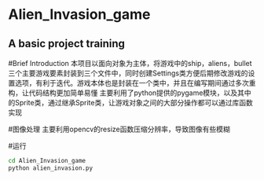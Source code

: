 # Alien_Invasion_game
A basic project training
---
#Brief Introduction
    本项目以面向对象为主体，将游戏中的ship，aliens，bullet三个主要游戏要素封装到三个文件中，同时创建Settings类方便后期修改游戏的设置选项，有利于迭代。游戏本体也是封装在一个类中，并且在编写期间通过多次重构，让代码结构更加简单易懂
    主要利用了python提供的pygame模块，以及其中的Sprite类，通过继承Sprite类，让游戏对象之间的大部分操作都可以通过库函数实现
    
#图像处理
主要利用opencv的resize函数压缩分辨率，导致图像有些模糊

#运行
```bash
cd Alien_Invasion_game
python alien_invasion.py
```
